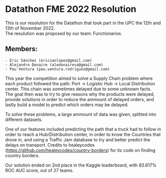 # Datathon FME 2022 Resolution

This is our resolution for the Datathon that took part in the UPC the 12th and 13th of November 2022.\
The resulution was proposed by our team: Functionarios. 

## Members:
	- Èric Sánchez (ericsanlopez@gmail.com)
	- Alejandro Donaire (aledonairesa@gmail.com)
	- Pau Ventura (pau.ventura.rodriguez@gmail.com)

This year the competition aimed to solve a Supply Chain problem where each product followed the path: Port -> Logistic Hub -> Local Distribution center.
This chain was sometimes delayed due to some unknown facts.\
The goal then was to try to give reasons why the products were delayed, provide solutions in order to reduce the ammount of delayed orders, and lastly build a model to predict which orders may be delayed.

To solve these problems, a large ammount of data was given, splitted into different datasets.


One of our features included predicting the path that a truck had to follow in order to reach a Hub/Distribution center, in order to know the Countries that drove in, and using a Traffic Jam database to try and better predict the delays on transport.
Credits to healeycodes (https://github.com/healeycodes/country-borders) for its code on finding country borders.

Our solution ended on 2nd place in the Kaggle leaderboard, with 83.617% ROC AUC score, out of 27 teams.
